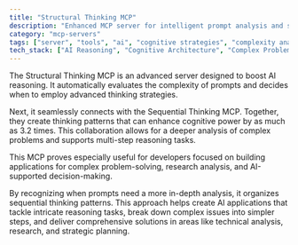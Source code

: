 ```yaml
---
title: "Structural Thinking MCP"
description: "Enhanced MCP server for intelligent prompt analysis and synergistic thinking, automatically detecting complexity and integrating with Sequential Thinking MCP."
category: "mcp-servers"
tags: ["server", "tools", "ai", "cognitive strategies", "complexity analysis", "synergistic thinking"]
tech_stack: ["AI Reasoning", "Cognitive Architecture", "Complex Problem Solving", "Sequential Analysis", "Prompt Analysis"]
---
```


The Structural Thinking MCP is an advanced server designed to boost AI reasoning. It automatically evaluates the complexity of prompts and decides when to employ advanced thinking strategies.

Next, it seamlessly connects with the Sequential Thinking MCP. Together, they create thinking patterns that can enhance cognitive power by as much as 3.2 times. This collaboration allows for a deeper analysis of complex problems and supports multi-step reasoning tasks.

This MCP proves especially useful for developers focused on building applications for complex problem-solving, research analysis, and AI-supported decision-making.

By recognizing when prompts need a more in-depth analysis, it organizes sequential thinking patterns. This approach helps create AI applications that tackle intricate reasoning tasks, break down complex issues into simpler steps, and deliver comprehensive solutions in areas like technical analysis, research, and strategic planning.